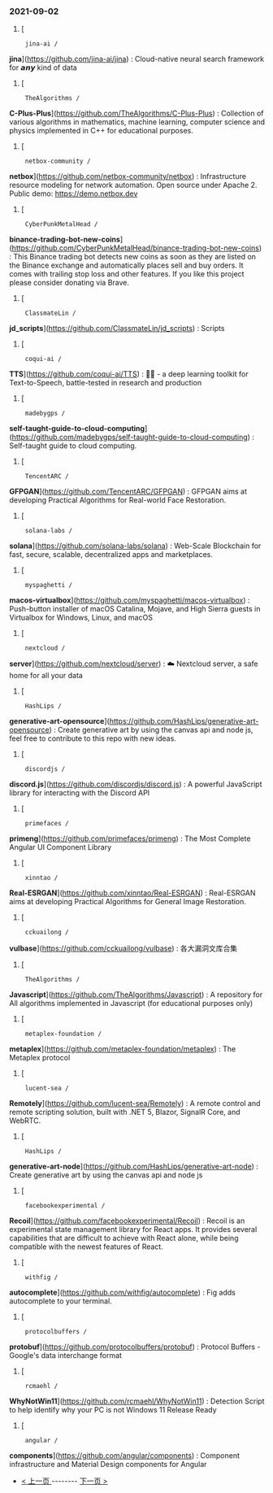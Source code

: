 ### 2021-09-02 
1. [
    

        jina-ai /
**jina**](https://github.com/jina-ai/jina) : Cloud-native neural search framework for 𝙖𝙣𝙮 kind of data
1. [
    

        TheAlgorithms /
**C-Plus-Plus**](https://github.com/TheAlgorithms/C-Plus-Plus) : Collection of various algorithms in mathematics, machine learning, computer science and physics implemented in C++ for educational purposes.
1. [
    

        netbox-community /
**netbox**](https://github.com/netbox-community/netbox) : Infrastructure resource modeling for network automation. Open source under Apache 2. Public demo: https://demo.netbox.dev
1. [
    

        CyberPunkMetalHead /
**binance-trading-bot-new-coins**](https://github.com/CyberPunkMetalHead/binance-trading-bot-new-coins) : This Binance trading bot detects new coins as soon as they are listed on the Binance exchange and automatically places sell and buy orders. It comes with trailing stop loss and other features. If you like this project please consider donating via Brave.
1. [
    

        ClassmateLin /
**jd_scripts**](https://github.com/ClassmateLin/jd_scripts) : Scripts
1. [
    

        coqui-ai /
**TTS**](https://github.com/coqui-ai/TTS) : 🐸💬 - a deep learning toolkit for Text-to-Speech, battle-tested in research and production
1. [
    

        madebygps /
**self-taught-guide-to-cloud-computing**](https://github.com/madebygps/self-taught-guide-to-cloud-computing) : Self-taught guide to cloud computing.
1. [
    

        TencentARC /
**GFPGAN**](https://github.com/TencentARC/GFPGAN) : GFPGAN aims at developing Practical Algorithms for Real-world Face Restoration.
1. [
    

        solana-labs /
**solana**](https://github.com/solana-labs/solana) : Web-Scale Blockchain for fast, secure, scalable, decentralized apps and marketplaces.
1. [
    

        myspaghetti /
**macos-virtualbox**](https://github.com/myspaghetti/macos-virtualbox) : Push-button installer of macOS Catalina, Mojave, and High Sierra guests in Virtualbox for Windows, Linux, and macOS
1. [
    

        nextcloud /
**server**](https://github.com/nextcloud/server) : ☁️ Nextcloud server, a safe home for all your data
1. [
    

        HashLips /
**generative-art-opensource**](https://github.com/HashLips/generative-art-opensource) : Create generative art by using the canvas api and node js, feel free to contribute to this repo with new ideas.
1. [
    

        discordjs /
**discord.js**](https://github.com/discordjs/discord.js) : A powerful JavaScript library for interacting with the Discord API
1. [
    

        primefaces /
**primeng**](https://github.com/primefaces/primeng) : The Most Complete Angular UI Component Library
1. [
    

        xinntao /
**Real-ESRGAN**](https://github.com/xinntao/Real-ESRGAN) : Real-ESRGAN aims at developing Practical Algorithms for General Image Restoration.
1. [
    

        cckuailong /
**vulbase**](https://github.com/cckuailong/vulbase) : 各大漏洞文库合集
1. [
    

        TheAlgorithms /
**Javascript**](https://github.com/TheAlgorithms/Javascript) : A repository for All algorithms implemented in Javascript (for educational purposes only)
1. [
    

        metaplex-foundation /
**metaplex**](https://github.com/metaplex-foundation/metaplex) : The Metaplex protocol
1. [
    

        lucent-sea /
**Remotely**](https://github.com/lucent-sea/Remotely) : A remote control and remote scripting solution, built with .NET 5, Blazor, SignalR Core, and WebRTC.
1. [
    

        HashLips /
**generative-art-node**](https://github.com/HashLips/generative-art-node) : Create generative art by using the canvas api and node js
1. [
    

        facebookexperimental /
**Recoil**](https://github.com/facebookexperimental/Recoil) : Recoil is an experimental state management library for React apps. It provides several capabilities that are difficult to achieve with React alone, while being compatible with the newest features of React.
1. [
    

        withfig /
**autocomplete**](https://github.com/withfig/autocomplete) : Fig adds autocomplete to your terminal.
1. [
    

        protocolbuffers /
**protobuf**](https://github.com/protocolbuffers/protobuf) : Protocol Buffers - Google's data interchange format
1. [
    

        rcmaehl /
**WhyNotWin11**](https://github.com/rcmaehl/WhyNotWin11) : Detection Script to help identify why your PC is not Windows 11 Release Ready
1. [
    

        angular /
**components**](https://github.com/angular/components) : Component infrastructure and Material Design components for Angular 

- [ < 上一页 ](https://github.com/able8/github-trending-daily-record/blob/master/2021-09-01.md) -------- [ 下一页 > ](https://github.com/able8/github-trending-daily-record/blob/master/2021-09-03.md)